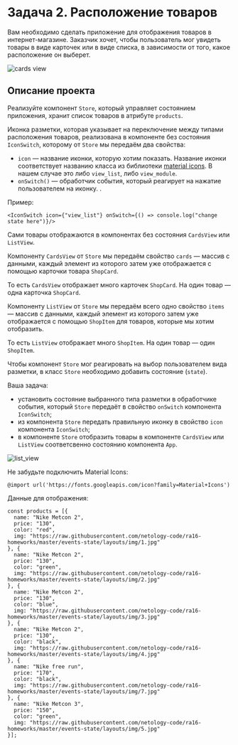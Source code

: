 # Задача 2. Расположение товаров  

Вам необходимо сделать приложение для отображения товаров в интернет-магазине. Заказчик хочет, чтобы пользователь мог увидеть товары в виде карточек или в виде списка, в зависимости от того, какое расположение он выберет.  

![cards view](https://github.com/netology-code/ra16-homeworks/blob/ra-51/events-state/layouts/assets/card_view.png)  

## Описание проекта  

Реализуйте компонент `Store`, который управляет состоянием приложения, хранит список товаров в атрибуте `products`.  

Иконка разметки, которая указывает на переключение между типами расположения товаров, реализована в компоненте без состояния `IconSwitch`, которому от `Store` мы передаём два свойства:  

* `icon` — название иконки, которую хотим показать. Название иконки соответствует названию класса из библиотеки [material icons](https://m2.material.io/icons/#ic_view_module). В нашем случае это либо `view_list`, либо `view_module`.  
* `onSwitch()` — обработчик события, который реагирует на нажатие пользователем на иконку.  .
  
Пример:   
```
<IconSwitch icon={"view_list"} onSwitch={() => console.log("change state here")}/>  
```

Сами товары отображаются в компонентах без состояния `CardsView` или `ListView`.  

Компоненту `CardsView` от `Store` мы передаём свойство `cards` — массив с данными, каждый элемент из которого затем уже отображается с помощью карточки товара `ShopCard`.  

То есть `CardsView` отображает много карточек `ShopCard`. На один товар — одна карточка `ShopCard`.  

Компоненту `ListView` от `Store` мы передаём всего одно свойство `items` — массив с данными, каждый элемент из которого затем уже отображается с помощью `ShopItem` для товаров, которые мы хотим отобразить.  

То есть `ListView` отображает много `ShopItem`. На один товар — один `ShopItem`.  

Чтобы компонент `Store` мог реагировать на выбор пользователем вида разметки, в класс `Store` необходимо добавить состояние (`state`).  

Ваша задача:   

* установить состояние выбранного типа разметки в обработчике события, который `Store` передаёт в свойство `onSwitch` компонента `IconSwitch`;
* из компонента `Store` передать правильную иконку в свойство `icon` компонента `IconSwitch`;
* в компоненте `Store` отобразить товары в компоненте `CardsView` или `ListView` соответсвенно состоянию компонента `App`.

![list_view](https://github.com/netology-code/ra16-homeworks/blob/ra-51/events-state/layouts/assets/list_view.png)  

Не забудьте подключить Material Icons:  
```
@import url('https://fonts.googleapis.com/icon?family=Material+Icons')  
```

Данные для отображения:  

```
const products = [{
  name: "Nike Metcon 2",
  price: "130",
  color: "red",
  img: "https://raw.githubusercontent.com/netology-code/ra16-homeworks/master/events-state/layouts/img/1.jpg"
}, {
  name: "Nike Metcon 2",
  price: "130",
  color: "green",
  img: "https://raw.githubusercontent.com/netology-code/ra16-homeworks/master/events-state/layouts/img/2.jpg"
}, {
  name: "Nike Metcon 2",
  price: "130",
  color: "blue",
  img: "https://raw.githubusercontent.com/netology-code/ra16-homeworks/master/events-state/layouts/img/3.jpg"
}, {
  name: "Nike Metcon 2",
  price: "130",
  color: "black",
  img: "https://raw.githubusercontent.com/netology-code/ra16-homeworks/master/events-state/layouts/img/4.jpg"
}, {
  name: "Nike free run",
  price: "170",
  color: "black",
  img: "https://raw.githubusercontent.com/netology-code/ra16-homeworks/master/events-state/layouts/img/7.jpg"
}, {
  name: "Nike Metcon 3",
  price: "150",
  color: "green",
  img: "https://raw.githubusercontent.com/netology-code/ra16-homeworks/master/events-state/layouts/img/5.jpg"
}];
```